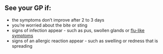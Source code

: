 ## See your GP if:

- the symptoms don’t improve after 2 to 3 days
- you’re worried about the bite or sting
- signs of infection appear - such as pus, swollen glands or [flu-like symptoms](/conditions/flu#check-if-you-have-flu)
- signs of an allergic reaction appear - such as swelling or redness that is spreading
